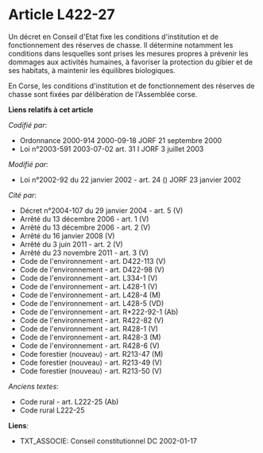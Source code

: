 # Article L422-27

Un décret en Conseil d'Etat fixe les conditions d'institution et de fonctionnement des réserves de chasse. Il détermine
notamment les conditions dans lesquelles sont prises les mesures propres à prévenir les dommages aux activités humaines, à
favoriser la protection du gibier et de ses habitats, à maintenir les équilibres biologiques.

En Corse, les conditions d'institution et de fonctionnement des réserves de chasse sont fixées par délibération de
l'Assemblée corse.

**Liens relatifs à cet article**

_Codifié par_:

  - Ordonnance 2000-914 2000-09-18 JORF 21 septembre 2000
  - Loi n°2003-591 2003-07-02 art. 31 I JORF 3 juillet 2003

_Modifié par_:

  - Loi n°2002-92 du 22 janvier 2002 - art. 24 () JORF 23 janvier 2002

_Cité par_:

  - Décret n°2004-107 du 29 janvier 2004 - art. 5 (V)
  - Arrêté du 13 décembre 2006 - art. 1 (V)
  - Arrêté du 13 décembre 2006 - art. 2 (V)
  - Arrêté du 16 janvier 2008 (V)
  - Arrêté du 3 juin 2011 - art. 2 (V)
  - Arrêté du 23 novembre 2011 - art. 3 (V)
  - Code de l'environnement - art. D422-113 (V)
  - Code de l'environnement - art. D422-98 (V)
  - Code de l'environnement - art. L334-1 (V)
  - Code de l'environnement - art. L428-1 (V)
  - Code de l'environnement - art. L428-4 (M)
  - Code de l'environnement - art. L428-5 (VD)
  - Code de l'environnement - art. R*222-92-1 (Ab)
  - Code de l'environnement - art. R422-82 (V)
  - Code de l'environnement - art. R428-1 (V)
  - Code de l'environnement - art. R428-3 (M)
  - Code de l'environnement - art. R428-6 (V)
  - Code forestier (nouveau) - art. R213-47 (M)
  - Code forestier (nouveau) - art. R213-49 (V)
  - Code forestier (nouveau) - art. R213-50 (V)

_Anciens textes_:

  - Code rural - art. L222-25 (Ab)
  - Code rural L222-25

**Liens**:

  - TXT_ASSOCIE: Conseil constitutionnel DC 2002-01-17
